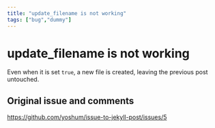 ```yaml
---
title: "update_filename is not working"
tags: ["bug","dummy"]
---
```


# update_filename is not working

Even when it is set `true`, a new file is created, leaving the previous post untouched.

## Original issue and comments

https://github.com/yoshum/issue-to-jekyll-post/issues/5
